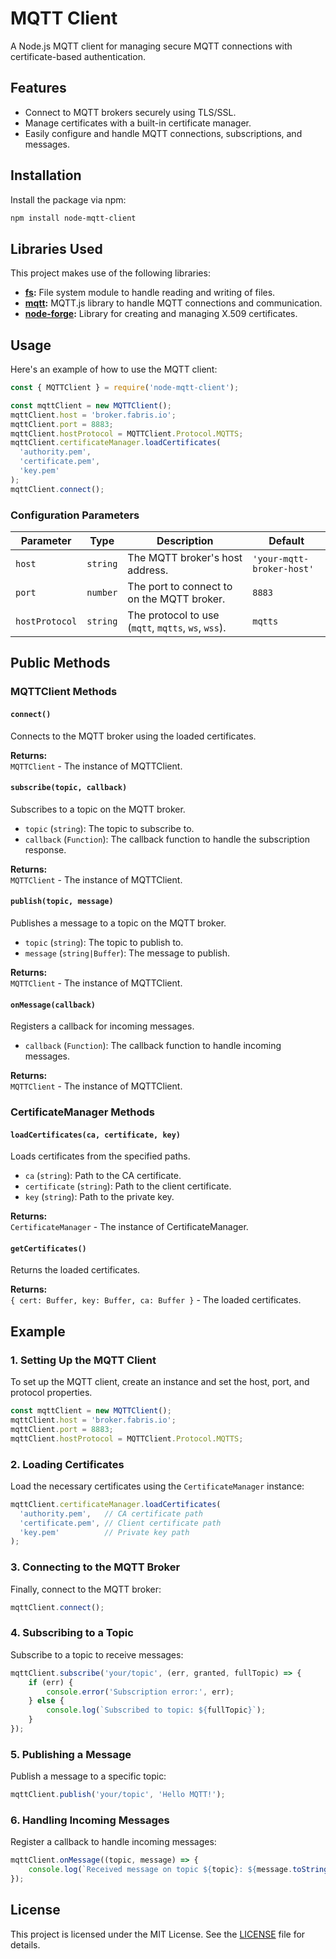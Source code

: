 
# MQTT Client

A Node.js MQTT client for managing secure MQTT connections with certificate-based authentication.

## Features

- Connect to MQTT brokers securely using TLS/SSL.
- Manage certificates with a built-in certificate manager.
- Easily configure and handle MQTT connections, subscriptions, and messages.

## Installation

Install the package via npm:

```bash
npm install node-mqtt-client
```

## Libraries Used

This project makes use of the following libraries:

- **[fs](https://nodejs.org/api/fs.html):** File system module to handle reading and writing of files.
- **[mqtt](https://www.npmjs.com/package/mqtt):** MQTT.js library to handle MQTT connections and communication.
- **[node-forge](https://www.npmjs.com/package/node-forge):** Library for creating and managing X.509 certificates.

## Usage

Here's an example of how to use the MQTT client:

```javascript
const { MQTTClient } = require('node-mqtt-client');

const mqttClient = new MQTTClient();
mqttClient.host = 'broker.fabris.io';
mqttClient.port = 8883;
mqttClient.hostProtocol = MQTTClient.Protocol.MQTTS;
mqttClient.certificateManager.loadCertificates(
  'authority.pem',
  'certificate.pem',
  'key.pem'
);
mqttClient.connect();
```

### Configuration Parameters

| Parameter             | Type                     | Description                                                         | Default                  |
|-----------------------|--------------------------|---------------------------------------------------------------------|--------------------------|
| `host`                | `string`                 | The MQTT broker's host address.                                     | `'your-mqtt-broker-host'`|
| `port`                | `number`                 | The port to connect to on the MQTT broker.                          | `8883`                   |
| `hostProtocol`        | `string`                 | The protocol to use (`mqtt`, `mqtts`, `ws`, `wss`).                 | `mqtts`                  |

## Public Methods

### MQTTClient Methods

#### `connect()`

Connects to the MQTT broker using the loaded certificates.

**Returns:**  
`MQTTClient` - The instance of MQTTClient.

#### `subscribe(topic, callback)`

Subscribes to a topic on the MQTT broker.

- `topic` (`string`): The topic to subscribe to.
- `callback` (`Function`): The callback function to handle the subscription response.

**Returns:**  
`MQTTClient` - The instance of MQTTClient.

#### `publish(topic, message)`

Publishes a message to a topic on the MQTT broker.

- `topic` (`string`): The topic to publish to.
- `message` (`string|Buffer`): The message to publish.

**Returns:**  
`MQTTClient` - The instance of MQTTClient.

#### `onMessage(callback)`

Registers a callback for incoming messages.

- `callback` (`Function`): The callback function to handle incoming messages.

**Returns:**  
`MQTTClient` - The instance of MQTTClient.

### CertificateManager Methods

#### `loadCertificates(ca, certificate, key)`

Loads certificates from the specified paths.

- `ca` (`string`): Path to the CA certificate.
- `certificate` (`string`): Path to the client certificate.
- `key` (`string`): Path to the private key.

**Returns:**  
`CertificateManager` - The instance of CertificateManager.

#### `getCertificates()`

Returns the loaded certificates.

**Returns:**  
`{ cert: Buffer, key: Buffer, ca: Buffer }` - The loaded certificates.

## Example

### 1. Setting Up the MQTT Client

To set up the MQTT client, create an instance and set the host, port, and protocol properties.

```javascript
const mqttClient = new MQTTClient();
mqttClient.host = 'broker.fabris.io';
mqttClient.port = 8883;
mqttClient.hostProtocol = MQTTClient.Protocol.MQTTS;
```

### 2. Loading Certificates

Load the necessary certificates using the `CertificateManager` instance:

```javascript
mqttClient.certificateManager.loadCertificates(
  'authority.pem',   // CA certificate path
  'certificate.pem', // Client certificate path
  'key.pem'          // Private key path
);
```

### 3. Connecting to the MQTT Broker

Finally, connect to the MQTT broker:

```javascript
mqttClient.connect();
```

### 4. Subscribing to a Topic

Subscribe to a topic to receive messages:

```javascript
mqttClient.subscribe('your/topic', (err, granted, fullTopic) => {
    if (err) {
        console.error('Subscription error:', err);
    } else {
        console.log(`Subscribed to topic: ${fullTopic}`);
    }
});
```

### 5. Publishing a Message

Publish a message to a specific topic:

```javascript
mqttClient.publish('your/topic', 'Hello MQTT!');
```

### 6. Handling Incoming Messages

Register a callback to handle incoming messages:

```javascript
mqttClient.onMessage((topic, message) => {
    console.log(`Received message on topic ${topic}: ${message.toString()}`);
});
```

## License

This project is licensed under the MIT License. See the [LICENSE](https://github.com/ubyte-source/node-mqtt-client/blob/main/LICENSE) file for details.
